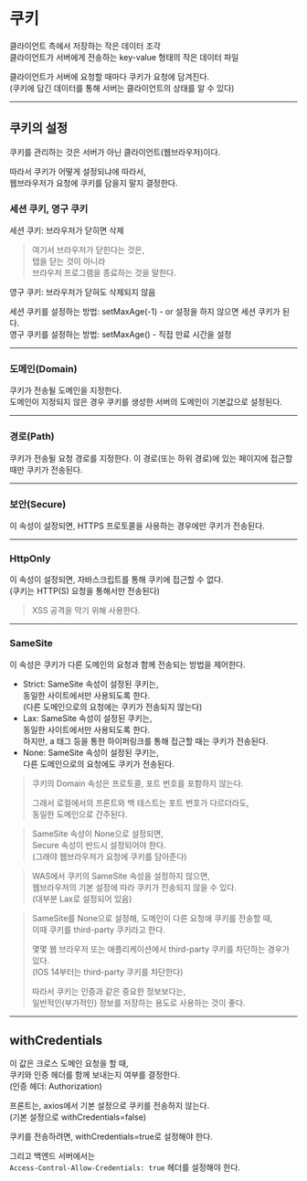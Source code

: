 # 쿠키

클라이언트 측에서 저장하는 작은 데이터 조각  
클라이언트가 서버에게 전송하는 key-value 형태의 작은 데이터 파일

클라이언트가 서버에 요청할 때마다 쿠키가 요청에 담겨진다.  
(쿠키에 담긴 데이터를 통해 서버는 클라이언트의 상태를 알 수 있다)

---

## 쿠키의 설정

쿠키를 관리하는 것은 서버가 아닌 클라이언트(웹브라우저)이다.

따라서 쿠키가 어떻게 설정되냐에 따라서,  
웹브라우저가 요청에 쿠키를 담을지 말지 결정한다.

### 세션 쿠키, 영구 쿠키

세션 쿠키: 브라우저가 닫히면 삭제

> 여기서 브라우저가 닫힌다는 것은,  
> 탭을 닫는 것이 아니라  
> 브라우저 프로그램을 종료하는 것을 말한다.

영구 쿠키: 브라우저가 닫혀도 삭제되지 않음

세션 쿠키를 설정하는 방법: setMaxAge(-1) - or 설정을 하지 않으면 세션 쿠키가 된다.  
영구 쿠키를 설정하는 방법: setMaxAge() - 직접 만료 시간을 설정

---

### 도메인(Domain)

쿠키가 전송될 도메인을 지정한다.  
도메인이 지정되지 않은 경우 쿠키를 생성한 서버의 도메인이 기본값으로 설정된다.

---

### 경로(Path)

쿠키가 전송될 요청 경로를 지정한다.
이 경로(또는 하위 경로)에 있는 페이지에 접근할 때만
쿠키가 전송된다.

---

### 보안(Secure)

이 속성이 설정되면, HTTPS 프로토콜을 사용하는 경우에만 쿠키가 전송된다.

---

### HttpOnly

이 속성이 설정되면, 자바스크립트를 통해 쿠키에 접근할 수 없다.  
(쿠키는 HTTP(S) 요청을 통해서만 전송된다)

> XSS 공격을 막기 위해 사용한다.

---

### SameSite

이 속성은 쿠키가 다른 도메인의 요청과 함께 전송되는 방법을 제어한다.

- Strict: SameSite 속성이 설정된 쿠키는,  
  동일한 사이트에서만 사용되도록 한다.  
  (다른 도메인으로의 요청에는 쿠키가 전송되지 않는다)
- Lax: SameSite 속성이 설정된 쿠키는,  
  동일한 사이트에서만 사용되도록 한다.  
  하지만, a 태그 등을 통한 하이퍼링크를 통해 접근할 때는 쿠키가 전송된다.
- None: SameSite 속성이 설정된 쿠키는,  
  다른 도메인으로의 요청에도 쿠키가 전송된다.

> 쿠키의 Domain 속성은 프로토콜, 포트 번호를 포함하지 않는다.  
> 
> 그래서 로컬에서의 프론트와 백 테스트는 포트 번호가 다르더라도,  
> 동일한 도메인으로 간주된다.

> SameSite 속성이 None으로 설정되면,  
> Secure 속성이 반드시 설정되어야 한다.  
> (그래야 웹브라우저가 요청에 쿠키를 담아준다)

> WAS에서 쿠키의 SameSite 속성을 설정하지 않으면,  
> 웹브라우저의 기본 설정에 따라 쿠키가 전송되지 않을 수 있다.  
> (대부분 Lax로 설정되어 있음)

> SameSite를 None으로 설정해, 도메인이 다른 요청에 쿠키를 전송할 때,  
> 이때 쿠키를 third-party 쿠키라고 한다.
> 
> 몇몇 웹 브라우저 또는 애플리케이션에서 third-party 쿠키를 차단하는 경우가 있다.  
> (IOS 14부터는 third-party 쿠키를 차단한다)
> 
> 따라서 쿠키는 인증과 같은 중요한 정보보다는,  
> 일반적인(부가적인) 정보를 저장하는 용도로 사용하는 것이 좋다.

---

## withCredentials

이 값은 크로스 도메인 요청을 할 때,  
쿠키와 인증 헤더를 함께 보내는지 여부를 결정한다.  
(인증 헤더: Authorization)

프론트는, axios에서 기본 설정으로 쿠키를 전송하지 않는다.  
(기본 설정으로 withCredentials=false)  

쿠키를 전송하려면, withCredentials=true로 설정해야 한다.

그리고 백엔드 서버에서는  
`Access-Control-Allow-Credentials: true` 헤더를 설정해야 한다.

